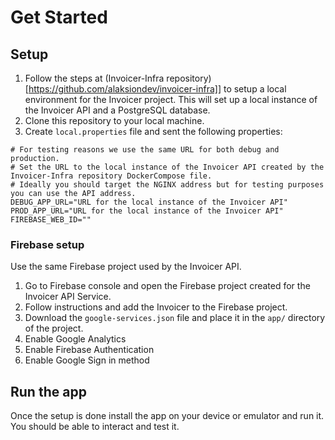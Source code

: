 # Get Started

## Setup
1. Follow the steps at (Invoicer-Infra repository)[https://github.com/alaksiondev/invoicer-infra]] to setup a local environment for the Invoicer project. This will set up a local instance of the Invoicer API and a PostgreSQL database.
2. Clone this repository to your local machine.
3. Create `local.properties` file and sent the following properties:
```properties
# For testing reasons we use the same URL for both debug and production.
# Set the URL to the local instance of the Invoicer API created by the Invoicer-Infra repository DockerCompose file.
# Ideally you should target the NGINX address but for testing purposes you can use the API address.
DEBUG_APP_URL="URL for the local instance of the Invoicer API"
PROD_APP_URL="URL for the local instance of the Invoicer API"
FIREBASE_WEB_ID=""
```

### Firebase setup
Use the same Firebase project used by the Invoicer API.
1. Go to Firebase console and open the Firebase project created for the Invoicer API Service.
2. Follow instructions and add the Invoicer to the Firebase project.
3. Download the `google-services.json` file and place it in the `app/` directory of the project.
4. Enable Google Analytics
5. Enable Firebase Authentication
6. Enable Google Sign in method

## Run the app
Once the setup is done install the app on your device or emulator and run it. You should be able to interact and test it.